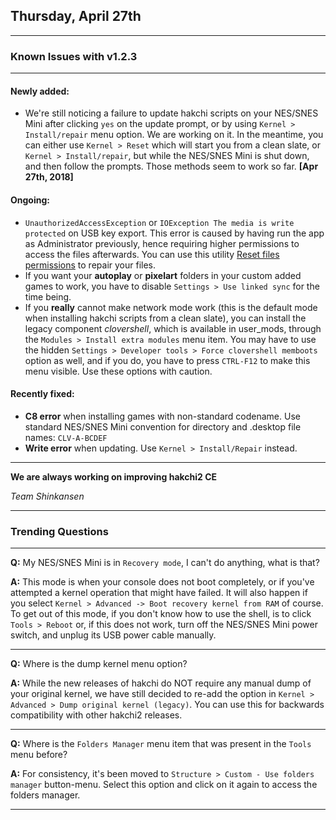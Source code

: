 <!--- 2018-04-27T10:40:00.0000000-05:00 -->

## Thursday, April 27th

---

### Known Issues with v1.2.3

---

#### Newly added:

- We're still noticing a failure to update hakchi scripts on your NES/SNES Mini after clicking `yes` on the update prompt, or by using `Kernel > Install/repair` menu option. We are working on it. In the meantime, you can either use `Kernel > Reset` which will start you from a clean slate, or `Kernel > Install/repair`, but while the NES/SNES Mini is shut down, and then follow the prompts. Those methods seem to work so far. **[Apr 27th, 2018]**

#### Ongoing:

- `UnauthorizedAccessException` or `IOException The media is write protected` on USB key export. This error is caused by having run the app as Administrator previously, hence requiring higher permissions to access the files afterwards. You can use this utility [Reset files permissions](http://lallouslab.net/2013/08/26/resetting-ntfs-files-permission-in-windows-graphical-utility/) to repair your files.
- If you want your **autoplay** or **pixelart** folders in your custom added games to work, you have to disable `Settings > Use linked sync` for the time being.
- If you **really** cannot make network mode work (this is the default mode when installing hakchi scripts from a clean slate), you can install the legacy component *clovershell*, which is available in user_mods, through the `Modules > Install extra modules` menu item. You may have to use the hidden `Settings > Developer tools > Force clovershell memboots` option as well, and if you do, you have to press `CTRL-F12` to make this menu visible. Use these options with caution.

#### Recently fixed:

- **C8 error** when installing games with non-standard codename. Use standard NES/SNES Mini convention for directory and .desktop file names: `CLV-A-BCDEF`
- **Write error** when updating. Use `Kernel > Install/Repair` instead.

---

**We are always working on improving hakchi2 CE**

*Team Shinkansen*

---

### Trending Questions

---

**Q:** My NES/SNES Mini is in `Recovery mode`, I can't do anything, what is that?

**A:** This mode is when your console does not boot completely, or if you've attempted a kernel operation that might have failed. It will also happen if you select `Kernel > Advanced -> Boot recovery kernel from RAM` of course. To get out of this mode, if you don't know how to use the shell, is to click `Tools > Reboot` or, if this does not work, turn off the NES/SNES Mini power switch, and unplug its USB power cable manually.

---

**Q:** Where is the dump kernel menu option?

**A:** While the new releases of hakchi do NOT require any manual dump of your original kernel, we have still decided to re-add the option in  `Kernel > Advanced > Dump original kernel (legacy)`. You can use this for backwards compatibility with other hakchi2 releases.

---

**Q:** Where is the `Folders Manager` menu item that was present in the `Tools` menu before?

**A:** For consistency, it's been moved to `Structure > Custom - Use folders manager` button-menu. Select this option and click on it again to access the folders manager.

---
